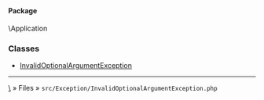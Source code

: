 ## 

#### Package
\Application







### Classes
* [InvalidOptionalArgumentException](classes/InvalidOptionalArgumentException)






***
[\\](Home) » Files » `src/Exception/InvalidOptionalArgumentException.php`